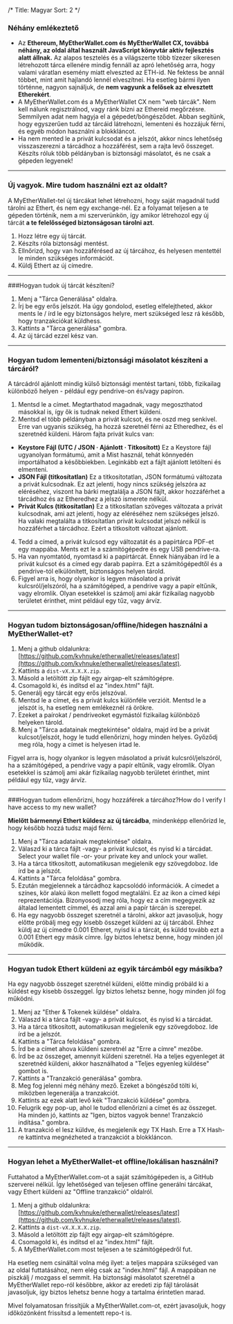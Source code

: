 /*
Title: Magyar
Sort: 2
*/

### Néhány emlékeztető

*   Az **Ethereum, MyEtherWallet.com és MyEtherWallet CX, továbbá néhány, az oldal által használt JavaScript könyvtár aktív fejlesztés alatt állnak.** Az alapos tesztelés és a világszerte több tízezer sikeresen létrehozott tárca ellenére mindig fennáll az apró lehetőség arra, hogy valami váratlan esemény miatt elveszted az ETH-id. Ne fektess be annál többet, mint amit hajlandó lennél elveszítnei. Ha esetleg bármi ilyen történne, nagyon sajnáljuk, de **nem vagyunk a felősek az elvesztett Etherekért**.
*   A MyEtherWallet.com és a MyEtherWallet CX nem "web tárcák". Nem kell nálunk regisztrálnod, vagy ránk bízni az Ethereid megőrzésre. Semmilyen adat nem hagyja el a gépedet/böngésződet. Abban segítünk, hogy egyszerűen tudd az tárcáid látrehozni, lementeni és hozzájuk férni, és egyéb módon használni a blokkláncot.
*   Ha nem mented le a privát kulcsodat és a jelszót, akkor nincs lehetőség visszaszerezni a tárcádhoz a hozzáférést, sem a rajta levő összeget. Készíts róluk több példányban is biztonsági másolatot, és ne csak a gépeden legyenek!

---

### Új vagyok. Mire tudom használni ezt az oldalt?

A MyEtherWallet-tel új tárcákat lehet létrehozni, hogy saját magadnál tudd tárolni az Ethert, és nem egy exchange-nél. Ez a folyamat teljesen a te gépeden történik, nem a mi szerverünkön, így amikor létrehozol egy új tárcát **a te felelősséged biztonságosan tárolni azt**.

1.  Hozz létre egy új tárcát.
2.  Készíts róla biztonsági mentést.
3.  Ellnőrizd, hogy van hozzáférésed az új tárcához, és helyesen mentettél le minden szükséges információt.
4.  Küldj Ethert az új címedre.

---

###Hogyan tudok új tárcát készíteni?

1.  Menj a "Tárca Generálása" oldalra.
2.  Írj be egy erős jelszót. Ha úgy gondolod, esetleg elfelejtheted, akkor ments le / írd le egy biztonságos helyre, mert szükséged lesz rá később, hogy tranzakciókat küldhess.
3.  Kattints a "Tárca generálása" gombra.
4.  Az új tárcád ezzel kész van.

---

### Hogyan tudom lementeni/biztonsági másolatot készíteni a tárcáról?

A tárcádról ajánlott mindig külső biztonsági mentést tartani, több, fizikailag különböző helyen - például egy pendrive-on és/vagy papíron.

1.  Mentsd le a címet. Megtarthatod magadnak, vagy megoszthatod másokkal is, így ők is tudnak neked Ethert küldeni.
2.  Mentsd el több példányban a privát kulcsot, és ne oszd meg senkivel. Erre van ugyanis szükség, ha hozzá szeretnél férni az Etheredhez, és el szeretnéd küldeni. Három fajta privát kulcs van:

*   **Keystore Fájl (UTC / JSON · Ajánlott · Titkosított)** <span translate="x_KeystoreDesc" class="ng-scope">Ez a Keystore fájl ugyanolyan formátumú, amit a Mist használ, tehát könnyedén importálhatod a későbbiekben. Leginkább ezt a fájlt ajánlott letölteni és elmenteni.</span>
*   **JSON Fájl (titkosítatlan)** <span translate="x_JsonDesc" class="ng-scope">Ez a titkosítotatlan, JSON formátumú változata a privát kulcsodnak. Ez azt jelenti, hogy nincs szükség jelszóra az eléréséhez, viszont ha bárki megtalálja a JSON fájlt, akkor hozzáférhet a tárcádhoz és az Etheredhez a jelszó ismerete nélkül.</span>
*   **Privát Kulcs (titkosítatlan)** <span translate="x_PrivKeyDesc" class="ng-scope">Ez a titkosítatlan szöveges változata a privát kulcsodnak, ami azt jelenti, hogy az eléréséhez nem szükséges jelszó. Ha valaki megtalálta a titkosítatlan privát kulcsodat jelszó nélkül is hozzáférhet a tárcádhoz. Ezért a titkosított változat ajánlott.</span>

4.  Tedd a címed, a privát kulcsod egy változatát és a papírtárca PDF-et egy mappába. Ments ezt le a számítógépedre és egy USB pendrive-ra.
5.  Ha van nyomtatód, nyomtasd ki a papírtárcát. Ennek hiányában írd le a privát kulcsot és a címed egy darab papírra. Ezt a számítógépedtől és a pendrive-tól elkülönített, biztonságos helyen tárold.
6.  Figyel arra is, hogy olyankor is legyen másolatod a privát kulcsról/jelszóról, ha a számítógéped, a pendrive vagy a papír eltűnik, vagy elromlik. Olyan esetekkel is számolj ami akár fizikailag nagyobb területet érinthet, mint például egy tűz, vagy árvíz.


---


### Hogyan tudom biztonságosan/offline/hidegen használni a MyEtherWallet-et?

1.  Menj a github oldalunkra: [https://github.com/kvhnuke/etherwallet/releases/latest](https://github.com/kvhnuke/etherwallet/releases/latest).
2.  Kattints a `dist-vX.X.X.X.zip`.
3.  Másold a letöltött zip fájlt egy airgap-elt számítógépre.
4.  Csomagold ki, és indítsd el az "index.html" fájlt.
5.  Generálj egy tárcát egy erős jelszóval.
6.  Mentsd le a címet, és a privát kulcs különféle verzióit. Mentsd le a jelszót is, ha esetleg nem emlékeznél rá örökre.
7.  Ezeket a paírokat / pendriveoket egymástól fizikailag különböző helyeken tárold.
8.  Menj a "Tárca adatainak megtekintése" oldalra, majd írd be a privát kulcsot/jelszót, hogy le tudd ellenőrizni, hogy minden helyes. Győződj meg róla, hogy a címet is helyesen írtad le.

Figyel arra is, hogy olyankor is legyen másolatod a privát kulcsról/jelszóról, ha a számítógéped, a pendrive vagy a papír eltűnik, vagy elromlik. Olyan esetekkel is számolj ami akár fizikailag nagyobb területet érinthet, mint például egy tűz, vagy árvíz.


---


###Hogyan tudom ellenőrizni, hogy hozzáférek a tárcához?How do I verify I have access to my new wallet?

**Mielőtt bármennyi Ethert küldesz az új tárcádba**, mindenképp ellenőrizd le, hogy később hozzá tudsz majd férni.

1.  Menj a "Tárca adatainak megtekintése" oldalra.
2.  Válaszd ki a tárca fájlt -vagy- a privát kulcsot, és nyisd ki a tárcádat. Select your wallet file -or- your private key and unlock your wallet.
3.  Ha a tárca titkosított, automatikusan megjelenik egy szövegdoboz. Ide írd be a jelszót.
4.  Kattints a "Tárca feloldása" gombra.
5.  Ezután megjelennek a tárcádhoz kapcsolódó információk. A címedet a színes, kör alakú ikon mellett fogod megtalálni. Ez az ikon a címed képi reprezentációja. Bizonyosodj meg róla, hogy ez a cím megegyezik az általad lementett címmel, és azzal ami a papír tárcán is szerepel.
6.  Ha egy nagyobb összeget szeretnél a tárolni, akkor azt javasoljuk, hogy előtte próbálj meg egy kisebb összeget küldeni az új tárcából. Ehhez küldj az új címedre 0.001 Etheret, nyisd ki a tárcát, és küldd tovább ezt a 0.001 Ethert egy másik címre. Így biztos lehetsz benne, hogy minden jól működik.


---


### Hogyan tudok Ethert küldeni az egyik tárcámból egy másikba?

Ha egy nagyobb összeget szeretnél küldeni, előtte mindig próbáld ki a küldést egy kisebb összeggel. Így biztos lehetsz benne, hogy minden jól fog működni.

1.  Menj az "Ether & Tokenek küldése" oldalra.
2.  Válaszd ki a tárca fájlt -vagy- a privát kulcsot, és nyisd ki a tárcádat.
3.  Ha a tárca titkosított, automatikusan megjelenik egy szövegdoboz. Ide írd be a jelszót.
4.  Kattints a "Tárca feloldása" gombra.
5.  Írd be a címet ahova küldeni szeretnél az "Erre a címre" mezőbe.
6.  Írd be az összeget, amennyit küldeni szeretnél. Ha a teljes egyenleget át szeretnéd küldeni, akkor használhatod a "Teljes egyenleg küldése" gombot is.
7.  Kattints a "Tranzakció generálása" gombra.
8.  Meg fog jelenni még néhány mező. Ezeket a böngésződ tölti ki, miközben legenerálja a tranzakciót.
9.  Kattints az ezek alatt levő kék "Tranzakció küldése" gombra.
10.  Felugrik egy pop-up, ahol le tudod ellenőrizni a címet és az összeget. Ha minden jó, kattints az "Igen, biztos vagyok benne! Tranzakció indítása." gombra.
11.  A tranzakció el lesz küldve, és megjelenik egy TX Hash. Erre a TX Hash-re kattintva megnézheted a tranzakciót a blokkláncon.


---


### Hogyan lehet a MyEtherWallet-et offline/lokálisan használni?

Futtahatod a MyEtherWallet.com-ot a saját számítógépeden is, a GitHub szerverei nélkül. Így lehetőséged van teljesen offline generálni tárcákat, vagy Ethert küldeni az "Offline tranzakció" oldalról.

1.  Menj a github oldalunkra: [https://github.com/kvhnuke/etherwallet/releases/latest](https://github.com/kvhnuke/etherwallet/releases/latest).
2.  Kattints a `dist-vX.X.X.X.zip`.
3.  Másold a letöltött zip fájlt egy airgap-elt számítógépre.
4.  Csomagold ki, és indítsd el az "index.html" fájlt.
5.  A MyEtherWallet.com most teljesen a te számítógépedről fut.

Ha esetleg nem csináltál volna még ilyet: a teljes mappára szükséged van az oldal futtatásához, nem elég csak az "index.html" fájl. A mappában ne piszkálj / mozgass el semmit. Ha biztonsági másolatot szeretnél a MyEtherWallet repo-ról későbbre, akkor az eredeti zip fájl tárolását javasoljuk, így biztos lehetsz benne hogy a tartalma érintetlen marad.

Mivel folyamatosan frissítjük a MyEtherWallet.com-ot, ezért javasoljuk, hogy időközönként frissítsd a lementett repo-t is.
